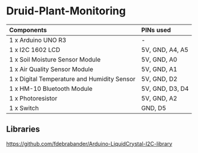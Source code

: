# Druid-Plant-Monitoring

Components | PINs used 
:------------ | :------------- 
1 x Arduino UNO R3 | -
1 x I2C 1602 LCD | 5V, GND, A4, A5
1 x Soil Moisture Sensor Module | 5V, GND, A0
1 x Air Quality Sensor Module | 5V, GND, A1 
1 x Digital Temperature and Humidity Sensor | 5V, GND, D2 
1 x HM-10 Bluetooth Module | 5V, GND, D3, D4 
1 x Photoresistor | 5V, GND, A2 
1 x Switch | GND, D5



## Libraries

https://github.com/fdebrabander/Arduino-LiquidCrystal-I2C-library

